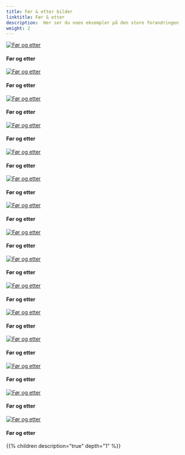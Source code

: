 ```yaml
---
title: Før & etter bilder
linktitle: Før & etter
description:  Her ser du noen eksempler på den store forandringen
weight: 2
---
```



<!-- markdownlint-disable MD033 -->

<figur>
    <a href="forskjell_1.jpg">
        <img src="forskjell_1s.jpg" alt="Før og etter" title="Før og etter">
    </a>
    <figcaption><h4>Før og etter</h4></figcaption>
</figur>

<figur>
    <a href="forskjell_2.jpg">
        <img src="forskjell_2s.jpg" alt="Før og etter" title="Før og etter">
    </a>
    <figcaption><h4>Før og etter</h4></figcaption>
</figur>

<figur>
    <a href="forskjell_3.jpg">
        <img src="forskjell_3s.jpg" alt="Før og etter" title="Før og etter">
    </a>
    <figcaption><h4>Før og etter</h4></figcaption>
</figur>

<figur>
    <a href="forskjell_hjørne.jpg">
        <img src="forskjell_hjørnes.jpg" alt="Før og etter" title="Før og etter">
    </a>
    <figcaption><h4>Før og etter</h4></figcaption>
</figur>

<figur>
    <a href="before_after_82.jpg">
        <img src="before_after_82s.jpg" alt="Før og etter" title="Før og etter">
    </a>
    <figcaption><h4>Før og etter</h4></figcaption>
</figur>

<figur>
    <a href="before_after_68_corner.jpg">
        <img src="before_after_68_corners.jpg" alt="Før og etter" title="Før og etter">
    </a>
    <figcaption><h4>Før og etter</h4></figcaption>
</figur>

<figur>
    <a href="before_after_68_backside.jpg">
        <img src="before_after_68_backsides.jpg" alt="Før og etter" title="Før og etter">
    </a>
    <figcaption><h4>Før og etter</h4></figcaption>
</figur>

<figur>
    <a href="before_after_82_rear.jpg">
        <img src="before_after_82_rears.jpg" alt="Før og etter" title="Før og etter">
    </a>
    <figcaption><h4>Før og etter</h4></figcaption>
</figur>

<figur>
    <a href="before_after_68_corner_3.jpg">
        <img src="before_after_68_corner_3s.jpg" alt="Før og etter" title="Før og etter">
    </a>
    <figcaption><h4>Før og etter</h4></figcaption>
</figur>

<figur>
    <a href="before_after_64_front.jpg">
        <img src="before_after_64_fronts.jpg" alt="Før og etter" title="Før og etter">
    </a>
    <figcaption><h4>Før og etter</h4></figcaption>
</figur>


<figur>
    <a href="before_after_68_end.jpg">
        <img src="before_after_68_ends.jpg" alt="Før og etter" title="Før og etter">
    </a>
    <figcaption><h4>Før og etter</h4></figcaption>
</figur>

<figur>
    <a href="before_after_68_end_2.jpg">
        <img src="before_after_68_end_2s.jpg" alt="Før og etter" title="Før og etter">
    </a>
    <figcaption><h4>Før og etter</h4></figcaption>
</figur>

<figur>
    <a href="forskjell_84_front_2.jpg">
        <img src="forskjell_84_front_2s.jpg" alt="Før og etter" title="Før og etter">
    </a>
    <figcaption><h4>Før og etter</h4></figcaption>
</figur>

<figur>
    <a href="before_after_68_entrance.jpg">
        <img src="before_after_68_entrances.jpg" alt="Før og etter" title="Før og etter">
    </a>
    <figcaption><h4>Før og etter</h4></figcaption>
</figur>


<figur>
    <a href="forskjell_84_front_2.jpg">
        <img src="forskjell_84_front_2s.jpg" alt="Før og etter" title="Før og etter">
    </a>
    <figcaption><h4>Før og etter</h4></figcaption>
</figur>




{{% children description="true" depth="1" %}}
